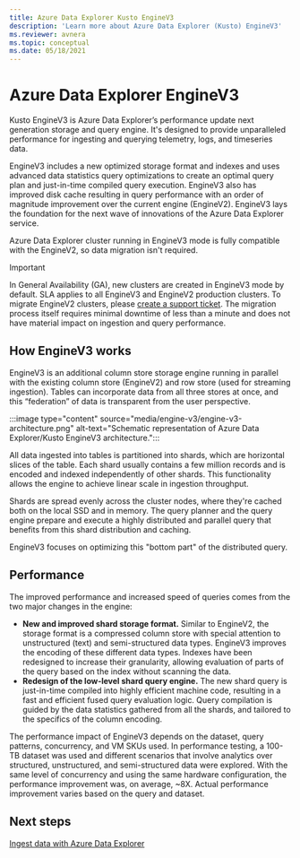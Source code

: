 ```yaml
---
title: Azure Data Explorer Kusto EngineV3
description: 'Learn more about Azure Data Explorer (Kusto) EngineV3'
ms.reviewer: avnera
ms.topic: conceptual
ms.date: 05/18/2021
---
```

# Azure Data Explorer EngineV3

Kusto EngineV3 is Azure Data Explorer’s performance update next generation storage and query engine. It's designed to provide unparalleled performance for ingesting and querying telemetry, logs, and timeseries data.

EngineV3 includes a new optimized storage format and indexes and uses advanced data statistics query optimizations to create an optimal query plan and just-in-time compiled query execution. EngineV3 also has improved disk cache resulting in query performance with an order of magnitude improvement over the current engine (EngineV2). EngineV3 lays the foundation for the next wave of innovations of the Azure Data Explorer service.

Azure Data Explorer cluster running in EngineV3 mode is fully compatible with the EngineV2, so data migration isn't required.

> [!IMPORTANT]
> In General Availability (GA), new clusters are created in EngineV3 mode by default. SLA applies to all EngineV3 and EngineV2 production clusters. To migrate EngineV2 clusters, please [create a support ticket](https://ms.portal.azure.com/#create/Microsoft.Support). The migration process itself requires minimal downtime of less than a minute and does not have material impact on ingestion and query performance.     

## How EngineV3 works

EngineV3 is an additional column store storage engine running in parallel with the existing column store (EngineV2) and row store (used for streaming ingestion). Tables can incorporate data from all three stores at once, and this “federation” of data is transparent from the user perspective.

:::image type="content" source="media/engine-v3/engine-v3-architecture.png" alt-text="Schematic representation of Azure Data Explorer/Kusto EngineV3 architecture.":::

All data ingested into tables is partitioned into shards, which are horizontal slices of the table. Each shard usually contains a few million records and is encoded and indexed independently of other shards. This functionality allows the engine to achieve linear scale in ingestion throughput.

Shards are spread evenly across the cluster nodes, where they're cached both on the local SSD and in memory. The query planner and the query engine prepare and execute a highly distributed and parallel query that benefits from this shard distribution and caching.

EngineV3 focuses on optimizing this "bottom part" of the distributed query.
  
## Performance

The improved performance and increased speed of queries comes from the two major changes in the engine:

* **New and improved shard storage format.** Similar to EngineV2, the storage format is a compressed column store with special attention to unstructured (text) and semi-structured data types. EngineV3 improves the encoding of these different data types. Indexes have been redesigned to increase their granularity, allowing evaluation of parts of the query based on the index without scanning the data.
* **Redesign of the low-level shard query engine.** The new shard query is just-in-time compiled into highly efficient machine code, resulting in a fast and efficient fused query evaluation logic. Query compilation is guided by the data statistics gathered from all the shards, and tailored to the specifics of the column encoding.

The performance impact of EngineV3 depends on the dataset, query patterns, concurrency, and VM SKUs used. In performance testing, a 100-TB dataset was used and different scenarios that involve analytics over structured, unstructured, and semi-structured data were explored. With the same level of concurrency and using the same hardware configuration, the performance improvement was, on average, ~8X. Actual performance improvement varies based on the query and dataset.

## Next steps

[Ingest data with Azure Data Explorer](ingest-data-overview.md)
